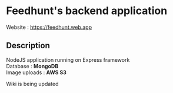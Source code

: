 # Feedhunt's backend application

Website : https://feedhunt.web.app

## Description

NodeJS application running on Express framework  
Database : **MongoDB**   
Image uploads : **AWS S3**

Wiki is being updated
